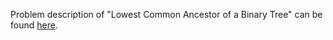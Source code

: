 Problem description of "Lowest Common Ancestor of a Binary Tree" can be found [here](https://leetcode.com/problems/lowest-common-ancestor-of-a-binary-tree/).
